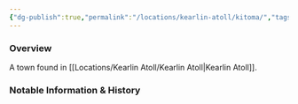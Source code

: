 ```yaml
---
{"dg-publish":true,"permalink":"/locations/kearlin-atoll/kitoma/","tags":["Location","Unexplored"],"noteIcon":"","created":"2024-12-13T17:40:44.680+00:00","updated":"2024-12-13T22:43:32.994+00:00"}
---
```



### Overview
A town found in [[Locations/Kearlin Atoll/Kearlin Atoll\|Kearlin Atoll]].

### Notable Information & History 